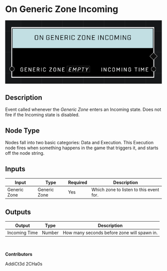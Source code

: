 # On Generic Zone Incoming
![alt text](../../../.gitbook/assets/on-generic-zone-incoming.png)
## Description
Event called whenever the *Generic Zone* enters an Incoming state. Does not fire if the Incoming state is disabled.

## Node Type
Nodes fall into two basic categories: Data and Execution. This Execution node fires when something happens in the game that triggers it, and starts off the node string.

## Inputs
| Input | Type | Required | Description |
|------------------|------------------|----------|--------------------------------------------------------------|
| Generic Zone | Generic Zone | Yes | Which zone to listen to this event for. |

## Outputs
| Output | Type | Description |
|------------------|------------------|--------------------------------------------------------------|
| Incoming Time | Number | How many seconds before zone will spawn in.

\
\
**Contributors**

AddiCt3d 2CHa0s
